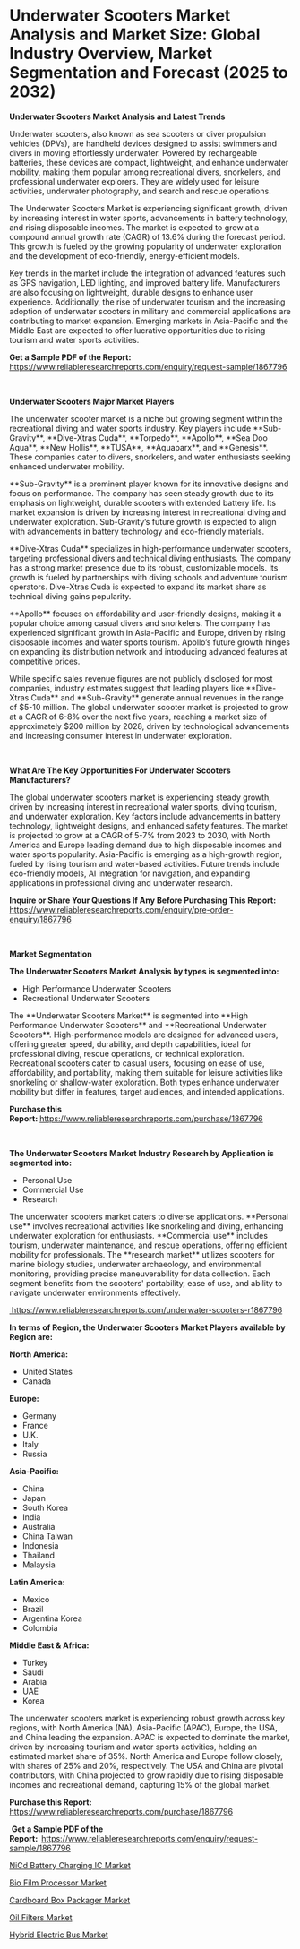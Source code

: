 <p><h1>Underwater Scooters Market Analysis and Market Size: Global Industry Overview, Market Segmentation and Forecast (2025 to 2032)</h1></p><p><strong>Underwater Scooters Market Analysis and Latest Trends</strong></p>
<p><p>Underwater scooters, also known as sea scooters or diver propulsion vehicles (DPVs), are handheld devices designed to assist swimmers and divers in moving effortlessly underwater. Powered by rechargeable batteries, these devices are compact, lightweight, and enhance underwater mobility, making them popular among recreational divers, snorkelers, and professional underwater explorers. They are widely used for leisure activities, underwater photography, and search and rescue operations.</p><p>The Underwater Scooters Market is experiencing significant growth, driven by increasing interest in water sports, advancements in battery technology, and rising disposable incomes. The market is expected to grow at a compound annual growth rate (CAGR) of 13.6% during the forecast period. This growth is fueled by the growing popularity of underwater exploration and the development of eco-friendly, energy-efficient models.</p><p>Key trends in the market include the integration of advanced features such as GPS navigation, LED lighting, and improved battery life. Manufacturers are also focusing on lightweight, durable designs to enhance user experience. Additionally, the rise of underwater tourism and the increasing adoption of underwater scooters in military and commercial applications are contributing to market expansion. Emerging markets in Asia-Pacific and the Middle East are expected to offer lucrative opportunities due to rising tourism and water sports activities.</p></p>
<p><strong>Get a Sample PDF of the Report:&nbsp;</strong> <a href="https://www.reliableresearchreports.com/enquiry/request-sample/1867796?utm_campaign=28&utm_medium=2&utm_source=Github&utm_content=ia&utm_term=22012025&utm_id=underwater-scooters">https://www.reliableresearchreports.com/enquiry/request-sample/1867796</a></p>
<p>&nbsp;</p>
<p><strong>Underwater Scooters Major Market Players</strong></p>
<p><p>The underwater scooter market is a niche but growing segment within the recreational diving and water sports industry. Key players include **Sub-Gravity**, **Dive-Xtras Cuda**, **Torpedo**, **Apollo**, **Sea Doo Aqua**, **New Hollis**, **TUSA**, **Aquaparx**, and **Genesis**. These companies cater to divers, snorkelers, and water enthusiasts seeking enhanced underwater mobility.</p><p>**Sub-Gravity** is a prominent player known for its innovative designs and focus on performance. The company has seen steady growth due to its emphasis on lightweight, durable scooters with extended battery life. Its market expansion is driven by increasing interest in recreational diving and underwater exploration. Sub-Gravity’s future growth is expected to align with advancements in battery technology and eco-friendly materials.</p><p>**Dive-Xtras Cuda** specializes in high-performance underwater scooters, targeting professional divers and technical diving enthusiasts. The company has a strong market presence due to its robust, customizable models. Its growth is fueled by partnerships with diving schools and adventure tourism operators. Dive-Xtras Cuda is expected to expand its market share as technical diving gains popularity.</p><p>**Apollo** focuses on affordability and user-friendly designs, making it a popular choice among casual divers and snorkelers. The company has experienced significant growth in Asia-Pacific and Europe, driven by rising disposable incomes and water sports tourism. Apollo’s future growth hinges on expanding its distribution network and introducing advanced features at competitive prices.</p><p>While specific sales revenue figures are not publicly disclosed for most companies, industry estimates suggest that leading players like **Dive-Xtras Cuda** and **Sub-Gravity** generate annual revenues in the range of $5-10 million. The global underwater scooter market is projected to grow at a CAGR of 6-8% over the next five years, reaching a market size of approximately $200 million by 2028, driven by technological advancements and increasing consumer interest in underwater exploration.</p></p>
<p>&nbsp;</p>
<p><strong>What Are The Key Opportunities For Underwater Scooters Manufacturers?</strong></p>
<p><p>The global underwater scooters market is experiencing steady growth, driven by increasing interest in recreational water sports, diving tourism, and underwater exploration. Key factors include advancements in battery technology, lightweight designs, and enhanced safety features. The market is projected to grow at a CAGR of 5-7% from 2023 to 2030, with North America and Europe leading demand due to high disposable incomes and water sports popularity. Asia-Pacific is emerging as a high-growth region, fueled by rising tourism and water-based activities. Future trends include eco-friendly models, AI integration for navigation, and expanding applications in professional diving and underwater research.</p></p>
<p><strong>Inquire or Share Your Questions If Any Before Purchasing This Report:</strong> <a href="https://www.reliableresearchreports.com/enquiry/pre-order-enquiry/1867796?utm_campaign=28&utm_medium=2&utm_source=Github&utm_content=ia&utm_term=22012025&utm_id=underwater-scooters">https://www.reliableresearchreports.com/enquiry/pre-order-enquiry/1867796</a></p>
<p>&nbsp;</p>
<p><strong>Market Segmentation</strong></p>
<p><strong>The Underwater Scooters Market Analysis by types is segmented into:</strong></p>
<p><ul><li>High Performance Underwater Scooters</li><li>Recreational Underwater Scooters</li></ul></p>
<p><p>The **Underwater Scooters Market** is segmented into **High Performance Underwater Scooters** and **Recreational Underwater Scooters**. High-performance models are designed for advanced users, offering greater speed, durability, and depth capabilities, ideal for professional diving, rescue operations, or technical exploration. Recreational scooters cater to casual users, focusing on ease of use, affordability, and portability, making them suitable for leisure activities like snorkeling or shallow-water exploration. Both types enhance underwater mobility but differ in features, target audiences, and intended applications.</p></p>
<p><strong>Purchase this Report:&nbsp;</strong><a href="https://www.reliableresearchreports.com/purchase/1867796?utm_campaign=28&utm_medium=2&utm_source=Github&utm_content=ia&utm_term=22012025&utm_id=underwater-scooters">https://www.reliableresearchreports.com/purchase/1867796</a></p>
<p>&nbsp;</p>
<p><strong>The Underwater Scooters Market Industry Research by Application is segmented into:</strong></p>
<p><ul><li>Personal Use</li><li>Commercial Use</li><li>Research</li></ul></p>
<p><p>The underwater scooters market caters to diverse applications. **Personal use** involves recreational activities like snorkeling and diving, enhancing underwater exploration for enthusiasts. **Commercial use** includes tourism, underwater maintenance, and rescue operations, offering efficient mobility for professionals. The **research market** utilizes scooters for marine biology studies, underwater archaeology, and environmental monitoring, providing precise maneuverability for data collection. Each segment benefits from the scooters' portability, ease of use, and ability to navigate underwater environments effectively.</p></p>
<p><a href="https://www.reliableresearchreports.com/underwater-scooters-r1867796?utm_campaign=28&utm_medium=2&utm_source=Github&utm_content=ia&utm_term=22012025&utm_id=underwater-scooters">&nbsp;https://www.reliableresearchreports.com/underwater-scooters-r1867796</a></p>
<p><strong>In terms of Region, the Underwater Scooters Market Players available by Region are:</strong></p>
<p>
    <p> <strong> North America: </strong>
        <ul>
            <li>United States</li>
            <li>Canada</li>
        </ul>
        </p> 
    <p> <strong> Europe: </strong>
        <ul>
            <li>Germany</li>
            <li>France</li>
            <li>U.K.</li>
            <li>Italy</li>
            <li>Russia</li>
        </ul>
        </p> 
    <p> <strong> Asia-Pacific: </strong>
        <ul>
            <li>China</li>
            <li>Japan</li>
            <li>South Korea</li>
            <li>India</li>
            <li>Australia</li>
            <li>China Taiwan</li>
            <li>Indonesia</li>
            <li>Thailand</li>
            <li>Malaysia</li>
        </ul>
        </p> 
    <p> <strong> Latin America: </strong>
        <ul>
            <li>Mexico</li>
            <li>Brazil</li>
            <li>Argentina Korea</li>
            <li>Colombia</li>
        </ul>
        </p> 
    <p> <strong> Middle East & Africa: </strong>
        <ul>
            <li>Turkey</li>
            <li>Saudi</li>
            <li>Arabia</li>
            <li>UAE</li>
            <li>Korea</li>
        </ul>
    </p>
    </p>
<p><p>The underwater scooters market is experiencing robust growth across key regions, with North America (NA), Asia-Pacific (APAC), Europe, the USA, and China leading the expansion. APAC is expected to dominate the market, driven by increasing tourism and water sports activities, holding an estimated market share of 35%. North America and Europe follow closely, with shares of 25% and 20%, respectively. The USA and China are pivotal contributors, with China projected to grow rapidly due to rising disposable incomes and recreational demand, capturing 15% of the global market.</p></p>
<p><strong>Purchase this Report: </strong><a href="https://www.reliableresearchreports.com/purchase/1867796?utm_campaign=28&utm_medium=2&utm_source=Github&utm_content=ia&utm_term=22012025&utm_id=underwater-scooters">https://www.reliableresearchreports.com/purchase/1867796</a></p>
<p>&nbsp;<strong>Get a Sample PDF of the Report:&nbsp;&nbsp;</strong><a href="https://www.reliableresearchreports.com/enquiry/request-sample/1867796?utm_campaign=28&utm_medium=2&utm_source=Github&utm_content=ia&utm_term=22012025&utm_id=underwater-scooters">https://www.reliableresearchreports.com/enquiry/request-sample/1867796</a></p>
<p><strong></strong></p>
<p><p><a href="https://www.linkedin.com/pulse/nicd-battery-charging-ic-market-size-forecast-2025-2032-anticipated-xbstc?utm_campaign=28&utm_medium=2&utm_source=Github&utm_content=ia&utm_term=22012025&utm_id=underwater-scooters">NiCd Battery Charging IC Market</a></p><p><a href="https://www.linkedin.com/pulse/bio-film-processor-market-research-report-identifying-nu3nc?utm_campaign=28&utm_medium=2&utm_source=Github&utm_content=ia&utm_term=22012025&utm_id=underwater-scooters">Bio Film Processor Market</a></p><p><a href="https://www.linkedin.com/pulse/precise-revenue-projections-cardboard-box-packager-market-2025-2032-c05ke?utm_campaign=28&utm_medium=2&utm_source=Github&utm_content=ia&utm_term=22012025&utm_id=underwater-scooters">Cardboard Box Packager Market</a></p><p><a href="https://github.com/SamiaChowdhury801/Market-Research-Report-List-1/blob/main/oil-filters-market.md?utm_campaign=28&utm_medium=2&utm_source=Github&utm_content=ia&utm_term=22012025&utm_id=underwater-scooters">Oil Filters Market</a></p><p><a href="https://github.com/indrystar/Market-Research-Report-List-5/blob/main/hybrid-electric-bus-market.md?utm_campaign=28&utm_medium=2&utm_source=Github&utm_content=ia&utm_term=22012025&utm_id=underwater-scooters">Hybrid Electric Bus Market</a></p></p>